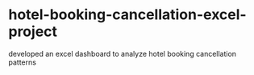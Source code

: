 # hotel-booking-cancellation-excel-project
developed an excel dashboard to analyze hotel booking cancellation patterns
